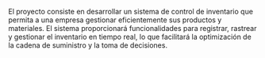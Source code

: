 El proyecto consiste en desarrollar un sistema de control de inventario que permita a una empresa gestionar eficientemente sus productos y materiales. 
El sistema proporcionará funcionalidades para registrar, rastrear y gestionar el inventario en tiempo real,
lo que facilitará la optimización de la cadena de suministro y la toma de decisiones.

